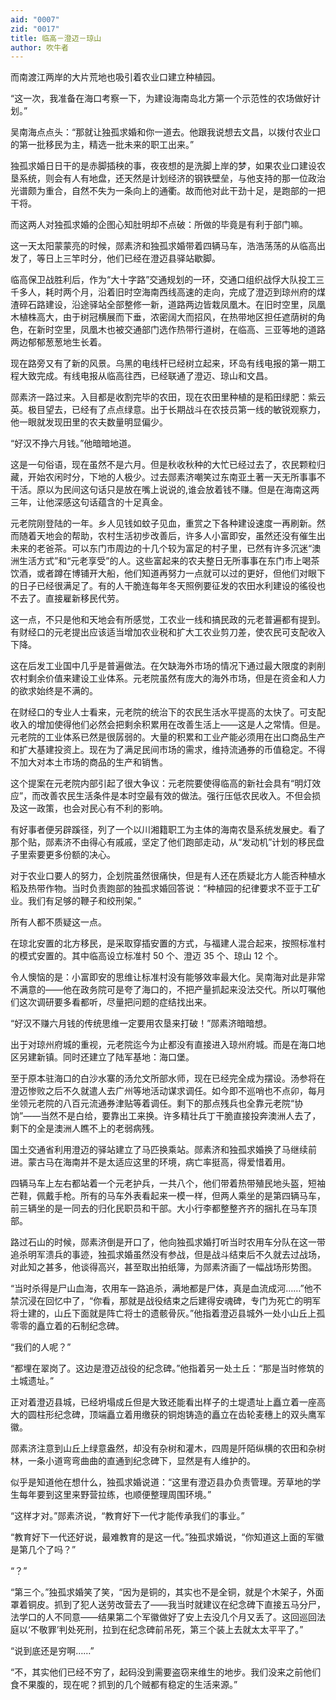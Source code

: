 ```yaml
---
aid: "0007"
zid: "0017"
title: 临高－澄迈－琼山
author: 吹牛者
---
```


而南渡江两岸的大片荒地也吸引着农业口建立种植园。

“这一次，我准备在海口考察一下，为建设海南岛北方第一个示范性的农场做好计划。”

吴南海点点头：“那就让独孤求婚和你一道去。他跟我说想去文昌，以拨付农业口的第一批移民为主，精选一批未来的职工出来。”

独孤求婚日日干的是赤脚插秧的事，夜夜想的是洗脚上岸的梦，如果农业口建设农垦系统，则会有人有地盘，还天然是计划经济的钢铁壁垒，与他支持的那一位政治光谱颇为重合，自然不失为一条向上的通衢。故而他对此干劲十足，是跑部的一把干将。

而这两人对独孤求婚的企图心知肚明却不点破：所做的毕竟是有利于部门嘛。

这一天太阳蒙蒙亮的时候，郧素济和独孤求婚带着四辆马车，浩浩荡荡的从临高出发了，等日上三竿时分，他们已经在澄迈县驿站歇脚。

临高保卫战胜利后，作为“大十字路”交通规划的一环，交通口组织战俘大队投工三千多人，耗时两个月，沿着旧时空海南西线高速的走向，完成了澄迈到琼州府的煤渣碎石路建设，沿途驿站全部整修一新，道路两边皆栽凤凰木。在旧时空里，凤凰木植株高大，由于树冠横展而下垂，浓密阔大而招风，在热带地区担任遮荫树的角色，在新时空里，凤凰木也被交通部门选作热带行道树，在临高、三亚等地的道路两边郁郁葱葱地生长着。

现在路旁又有了新的风景。乌黑的电线杆已经树立起来，环岛有线电报的第一期工程大致完成。有线电报从临高往西，已经联通了澄迈、琼山和文昌。

郧素济一路过来。入目都是收割完毕的农田，现在农田里种植的是稻田绿肥：紫云英。极目望去，已经有了点点绿意。出于长期战斗在农技员第一线的敏锐观察力，他一眼就发现田里的农夫数量明显偏少。

“好汉不挣六月钱。”他暗暗地道。

这是一句俗语，现在虽然不是六月。但是秋收秋种的大忙已经过去了，农民颗粒归藏，开始农闲时分，下地的人极少。过去郧素济嘲笑过东南亚土著一天无所事事不干活。原以为民间这句话只是放在嘴上说说的,谁会放着钱不赚。但是在海南这两三年，让他深感这句话蕴含的十足真金。

元老院刚登陆的一年。乡人见钱如蚊子见血，重赏之下各种建设速度一再刷新。然而随着天地会的帮助，农村生活初步改善后，许多人小富即安，虽然还没有催生出未来的老爸茶。可以东门市周边的十几个较为富足的村子里，已然有许多沉迷“澳洲生活方式”和“元老享受”的人。这些富起来的农夫整日无所事事在东门市上喝茶饮酒，或者蹲在博铺开大船，他们知道再努力一点就可以过的更好，但他们对眼下的日子已经很满足了。有的人干脆连每年冬天照例要征发的农田水利建设的徭役也不去了。直接雇新移民代劳。

这一点，不只是他和天地会有所感觉，工农业一线和搞民政的元老普遍都有提到。有财经口的元老提出应该适当增加农业税和扩大工农业剪刀差，使农民可支配收入下降。

这在后发工业国中几乎是普遍做法。在欠缺海外市场的情况下通过最大限度的剥削农村剩余价值来建设工业体系。元老院虽然有庞大的海外市场，但是在资金和人力的欲求始终是不满的。

在财经口的专业人士看来，元老院的统治下的农民生活水平提高的太快了。可支配收入的增加使得他们必然会把剩余积累用在改善生活上——这是人之常情。但是。元老院的工业体系已然是很孱弱的。大量的积累和工业产能必须用在出口商品生产和扩大基建投资上。现在为了满足民间市场的需求，维持流通券的币值稳定。不得不加大对本土市场的商品的生产和销售。

这个提案在元老院内部引起了很大争议：元老院要使得临高的新社会具有“明灯效应”，而改善农民生活条件是本时空最有效的做法。强行压低农民收入。不但会损及这一政策，也会对民心有不利的影响。

有好事者便另辟蹊径，列了一个以川湘籍职工为主体的海南农垦系统发展史。看了那个贴，郧素济不由得心有戚戚，坚定了他们跑部走动，从“发动机”计划的移民盘子里索要更多份额的决心。

对于农业口要人的努力，企划院虽然很痛快，但是有人还在质疑北方人能否种植水稻及热带作物。当时负责跑部的独孤求婚回答说：“种植园的纪律要求不亚于工矿业。我们有足够的鞭子和绞刑架。”

所有人都不质疑这一点。

在琼北安置的北方移民，是采取穿插安置的方式，与福建人混合起来，按照标准村的模式安置的。其中临高设立标准村 50 个、澄迈 35 个、琼山 12 个。

令人懊恼的是：小富即安的思维让标准村没有能够效率最大化。吴南海对此是非常不满意的——他在政务院可是夸了海口的，不把产量抓起来没法交代。所以叮嘱他们这次调研要多看都听，尽量把问题的症结找出来。

“好汉不赚六月钱的传统思维一定要用农垦来打破！”郧素济暗暗想。

出于对琼州府城的重视，元老院迄今为止都没有直接进入琼州府城。而是在海口地区另建新镇。同时还建立了陆军基地：海口堡。

至于原本驻海口的白沙水寨的汤允文所部水师，现在已经完全成为摆设。汤参将在澄迈惨败之后不久就遣人去广州等地活动谋求调任。如今即不巡哨也不点卯，每月坐领元老院的八百元流通券津贴等着调任。剩下的那点残兵也全靠元老院“协饷”——当然不是白给，要靠出工来换。许多精壮兵丁干脆直接投奔澳洲人去了，剩下的全是澳洲人瞧不上的老弱病残。

国土交通省利用澄迈的驿站建立了马匹换乘站。郧素济和独孤求婚换了马继续前进。蒙古马在海南并不是太适应这里的环境，病亡率挺高，得爱惜着用。

四辆马车上左右都站着一个元老护兵，一共八个，他们带着热带殖民地头盔，短袖芒鞋，佩戴手枪。所有的马车外表看起来一模一样，但两人乘坐的是第四辆马车，前三辆坐的是一同去的归化民职员和干部。大小行李都整整齐齐的捆扎在马车顶部。

路过石山的时候，郧素济倒是开口了，他向独孤求婚打听当时农用车分队在这一带追杀明军溃兵的事迹，独孤求婚虽然没有参战，但是战斗结束后不久就去过战场，对此知之甚多，他谈得高兴，甚至取出拍纸簿，为郧素济画了一幅战场形势图。

“当时杀得是尸山血海，农用车一路追杀，满地都是尸体，真是血流成河……”他不禁沉浸在回忆中了，“你看，那就是战役结束之后建得安魂碑，专门为死亡的明军将士建的，山丘下面就是阵亡将士的遗骸骨灰。”他指着澄迈县城外一处小山丘上孤零零的矗立着的石制纪念碑。

“我们的人呢？”

“都埋在翠岗了。这边是澄迈战役的纪念碑。”他指着另一处土丘：“那是当时修筑的土城遗址。”

正对着澄迈县城，已经坍塌成丘但是大致还能看出样子的土堤遗址上矗立着一座高大的圆柱形纪念碑，顶端矗立着用缴获的铜炮铸造的矗立在齿轮麦穗上的双头鹰军徽。

郧素济注意到山丘上绿意盎然，却没有杂树和灌木，四周是阡陌纵横的农田和杂树林，一条小道弯弯曲曲的直通到纪念碑下，显然是有人维护的。

似乎是知道他在想什么，独孤求婚说道：“这里有澄迈县办负责管理。芳草地的学生每年要到这里来野营拉练，也顺便整理周围环境。”

“这样才对。”郧素济说，“教育好下一代才能传承我们的事业。”

“教育好下一代还好说，最难教育的是这一代。”独孤求婚说，“你知道这上面的军徽是第几个了吗？”

“？”

“第三个。”独孤求婚笑了笑，“因为是铜的，其实也不是全铜，就是个木架子，外面罩着铜皮。抓到了犯人送劳改营去了——我当时就建议在纪念碑下直接五马分尸，法学口的人不同意——结果第二个军徽做好了安上去没几个月又丢了。这回巡回法庭以‘不敬罪’判处死刑，拉到在纪念碑前吊死，第三个装上去就太太平平了。”

“说到底还是穷啊……”

“不，其实他们已经不穷了，起码没到需要盗窃来维生的地步。我们没来之前他们食不果腹的，现在呢？抓到的几个贼都有稳定的生活来源。”
